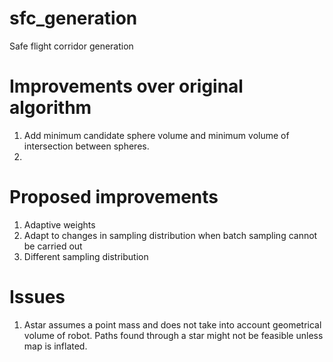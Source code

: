 # sfc_generation
Safe flight corridor generation

# Improvements over original algorithm
1. Add minimum candidate sphere volume and minimum volume of intersection between spheres. 
2. 

# Proposed improvements 
1. Adaptive weights
2. Adapt to changes in sampling distribution when batch sampling cannot be carried out 
2. Different sampling distribution

# Issues
1. Astar assumes a point mass and does not take into account geometrical volume of robot. Paths found through a star might not be feasible unless map is inflated. 
